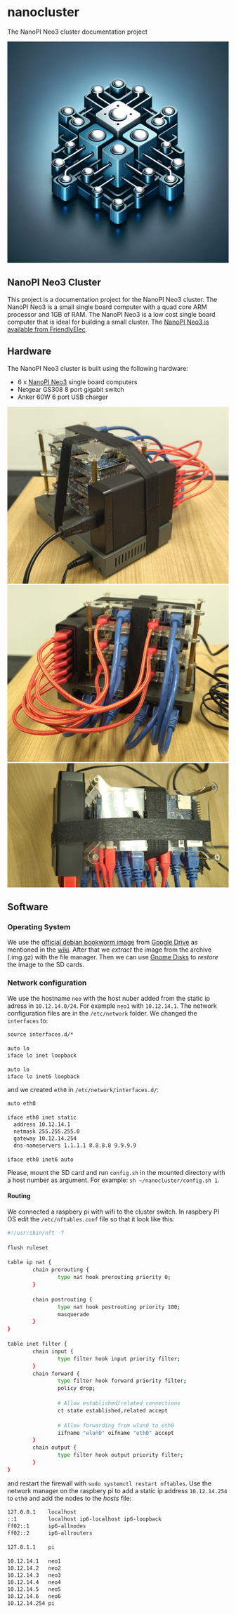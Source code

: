 # nanocluster
The NanoPI Neo3 cluster documentation project

![project logo](images/logo.png)

## NanoPI Neo3 Cluster

This project is a documentation project for the NanoPI Neo3 cluster. The NanoPI Neo3 is a small single board computer with a quad core ARM processor and 1GB of RAM. The NanoPI Neo3 is a low cost single board computer that is ideal for building a small cluster. The [NanoPI Neo3 is available from FriendlyElec](https://wiki.friendlyelec.com/wiki/index.php/NanoPi_NEO3#Introduction).

## Hardware

The NanoPI Neo3 cluster is built using the following hardware:

 - 6 x [NanoPI Neo3](https://wiki.friendlyelec.com/wiki/index.php/NanoPi_NEO3) single board computers
 - Netgear GS308 8 port gigabit switch
 - Anker 60W 6 port USB charger

![NanoPI Neo3 Cluster - power side](images/cluster1.jpg)
![NanoPI Neo3 Cluster - cables side](images/cluster2.jpg)
![NanoPI Neo3 Cluster - top](images/cluster3.jpg)

## Software
### Operating System

We use the [official debian bookworm image](https://drive.google.com/drive/folders/1_sdgoOb8s5yJn3KVmAKn7AkIrN9bM7-g) from [Google Drive](https://drive.google.com/drive/folders/1_sdgoOb8s5yJn3KVmAKn7AkIrN9bM7-g) as mentioned in the [wiki](https://wiki.friendlyelec.com/wiki/index.php/NanoPi_NEO3#Downloads). 
After that we *extract* the image from the archive (.img.gz) with the file manager. 
Then we can use [Gnome Disks](https://apps.gnome.org/en-GB/DiskUtility/) to *restore* the image to the SD cards.

### Network configuration

We use the hostname `neo` with the host nuber added from the static ip adress in `10.12.14.0/24`. For example `neo1` with `10.12.14.1`. The network configuration files are in the `/etc/network` folder. We changed the `interfaces` to:

```
source interfaces.d/*

auto lo
iface lo inet loopback

auto lo
iface lo inet6 loopback
```

and we created `eth0` in `/etc/network/interfaces.d/`:

```
auto eth0

iface eth0 inet static
  address 10.12.14.1
  netmask 255.255.255.0
  gateway 10.12.14.254
  dns-nameservers 1.1.1.1 8.8.8.8 9.9.9.9

iface eth0 inet6 auto
```

Please, mount the SD card and run `config.sh` in the mounted directory with a host number as argument. For example: `sh ~/nanocluster/config.sh 1`. 

#### Routing

We connected a raspbery pi with wifi to the cluster switch. In raspbery PI OS edit the `/etc/nftables.conf` file so that it look like this:

```bash
#!/usr/sbin/nft -f

flush ruleset

table ip nat {
        chain prerouting {
                type nat hook prerouting priority 0;
        }

        chain postrouting {
                type nat hook postrouting priority 100;
                masquerade
        }
}

table inet filter {
        chain input {
                type filter hook input priority filter;
        }
        chain forward {
                type filter hook forward priority filter;
                policy drop;

                # Allow established/related connections
                ct state established,related accept

                # Allow forwarding from wlan0 to eth0
                iifname "wlan0" oifname "eth0" accept
        }
        chain output {
                type filter hook output priority filter;
        }
}
```

and restart the firewall with `sudo systemctl restart nftables`. Use the network manager on the raspbery pi to add a static ip address `10.12.14.254` to `eth0` and add the nodes to the *hosts* file:

```
127.0.0.1    localhost
::1          localhost ip6-localhost ip6-loopback
ff02::1      ip6-allnodes
ff02::2      ip6-allrouters

127.0.1.1    pi

10.12.14.1   neo1
10.12.14.2   neo2
10.12.14.3   neo3
10.12.14.4   neo4
10.12.14.5   neo5
10.12.14.6   neo6
10.12.14.254 pi
```

